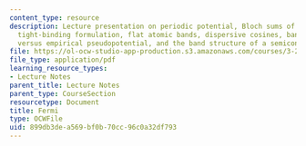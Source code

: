 ```yaml
---
content_type: resource
description: Lecture presentation on periodic potential, Bloch sums of localized variables,
  tight-binding formulation, flat atomic bands, dispersive cosines, bandwidths, tight-binding
  versus empirical pseudopotential, and the band structure of a semiconductor.
file: https://ol-ocw-studio-app-production.s3.amazonaws.com/courses/3-23-electrical-optical-and-magnetic-properties-of-materials-fall-2007/899db3dea569bf0b70cc96c0a32df793_lec11.pdf
file_type: application/pdf
learning_resource_types:
- Lecture Notes
parent_title: Lecture Notes
parent_type: CourseSection
resourcetype: Document
title: Fermi
type: OCWFile
uid: 899db3de-a569-bf0b-70cc-96c0a32df793
---
```

